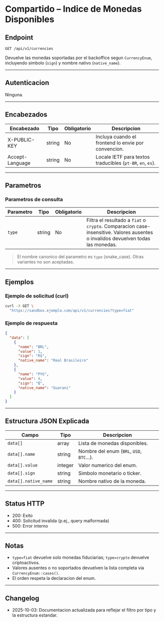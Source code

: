 # Compartido – Indice de Monedas Disponibles

## Endpoint

```
GET /api/v1/currencies
```

Devuelve las monedas soportadas por el backoffice segun `CurrencyEnum`, incluyendo simbolo (`sign`) y nombre nativo (`native_name`).

---

## Autenticacion

Ninguna.

---

## Encabezados

| Encabezado       | Tipo   | Obligatorio | Descripcion |
| ---------------- | ------ | ----------- | ----------- |
| X-PUBLIC-KEY     | string | No          | Incluya cuando el frontend lo envie por convencion. |
| Accept-Language  | string | No          | Locale IETF para textos traducibles (`pt-BR`, `en`, `es`). |

---

## Parametros

### Parametros de consulta

| Parametro | Tipo   | Obligatorio | Descripcion |
| --------- | ------ | ----------- | ----------- |
| `type`    | string | No          | Filtra el resultado a `fiat` o `crypto`. Comparacion case-insensitive. Valores ausentes o invalidos devuelven todas las monedas. |

> El nombre canonico del parametro es `type` (snake_case). Otras variantes no son aceptadas.

---

## Ejemplos

### Ejemplo de solicitud (curl)

```bash
curl -X GET \
  "https://sandbox.ejemplo.com/api/v1/currencies?type=fiat"
```

### Ejemplo de respuesta

```json
{
  "data": [
    {
      "name": "BRL",
      "value": 1,
      "sign": "R$",
      "native_name": "Real Brasileiro"
    },
    {
      "name": "PYG",
      "value": 4,
      "sign": "₲",
      "native_name": "Guarani"
    }
  ]
}
```

---

## Estructura JSON Explicada

| Campo                | Tipo    | Descripcion |
| -------------------- | ------- | ----------- |
| `data[]`             | array   | Lista de monedas disponibles. |
| `data[].name`        | string  | Nombre del enum (`BRL`, `USD`, `BTC`...). |
| `data[].value`       | integer | Valor numerico del enum. |
| `data[].sign`        | string  | Simbolo monetario o ticker. |
| `data[].native_name` | string  | Nombre nativo de la moneda. |

---

## Status HTTP

- 200: Exito
- 400: Solicitud invalida (p.ej., query malformada)
- 500: Error interno

---

## Notas

- `type=fiat` devuelve solo monedas fiduciarias; `type=crypto` devuelve criptoactivos.
- Valores ausentes o no soportados devuelven la lista completa via `CurrencyEnum::cases()`.
- El orden respeta la declaracion del enum.

---

## Changelog

- 2025-10-03: Documentacion actualizada para reflejar el filtro por tipo y la estructura estandar.

